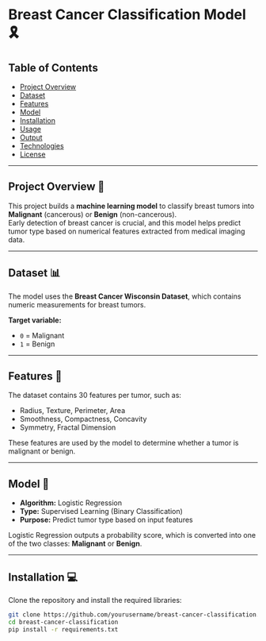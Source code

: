# Breast Cancer Classification Model 🎗️

## Table of Contents
- [Project Overview](#project-overview)  
- [Dataset](#dataset)  
- [Features](#features)  
- [Model](#model)  
- [Installation](#installation)  
- [Usage](#usage)  
- [Output](#output)  
- [Technologies](#technologies)  
- [License](#license)  

---

## Project Overview 📝
This project builds a **machine learning model** to classify breast tumors into **Malignant** (cancerous) or **Benign** (non-cancerous).  
Early detection of breast cancer is crucial, and this model helps predict tumor type based on numerical features extracted from medical imaging data.

---

## Dataset 📊
The model uses the **Breast Cancer Wisconsin Dataset**, which contains numeric measurements for breast tumors.  

**Target variable:**  
- `0` = Malignant  
- `1` = Benign  

---

## Features 🔑
The dataset contains 30 features per tumor, such as:  
- Radius, Texture, Perimeter, Area  
- Smoothness, Compactness, Concavity  
- Symmetry, Fractal Dimension  

These features are used by the model to determine whether a tumor is malignant or benign.

---

## Model 🤖
- **Algorithm:** Logistic Regression  
- **Type:** Supervised Learning (Binary Classification)  
- **Purpose:** Predict tumor type based on input features  

Logistic Regression outputs a probability score, which is converted into one of the two classes: **Malignant** or **Benign**.

---

## Installation 💻
Clone the repository and install the required libraries:

```bash
git clone https://github.com/yourusername/breast-cancer-classification.git
cd breast-cancer-classification
pip install -r requirements.txt
